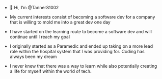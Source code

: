 - 👋 Hi, I’m @TannerS1002
- My current interests consist of becoming a software dev for a company that is willing to mold me into a great dev one day
- I have started on the learning route to become a software dev and will continue until I reach my goal

- I originally started as a Paramedic and ended up taking on a more lead role within the hospital system that I was providing for. Coding has always been my dream
- I never knew that there was a way to learn while also potentially creating a life for myself within the world of tech. 
